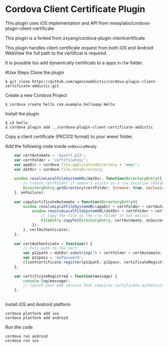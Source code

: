 # Cordova Client Certificate Plugin
This plugin uses iOS implementation and API from mwaylabs/cordova-plugin-client-certificate

This plugin is a forked from zxyang/cordova-plugin-clientcertificate

This plugin handles client certificate request from both iOS and Android WebView the full path to the certificat is required.

It is possible too add dynamically certificats to a apps in r/w folder.

#Use Steps
Clone the plugin

    $ git clone https://github.com/agenceaddictic/cordova-plugin-client-certificate-addictic.git

Create a new Cordova Project

    $ cordova create hello com.example.helloapp Hello
    
Install the plugin

    $ cd hello
    $ cordova plugin add ../cordova-plugin-client-certificate-addictic
    

Copy a client certificate (PKCS12 format) to your www/ folder.

Add the following code inside `onDeviceReady`

```js
	var certAutomate = 'mycert.p12';
	var certFolder = 'certificates/';
	var appDir = cordova.file.applicationDirectory + 'www/';
	var datDir = cordova.file.dataDirectory;
	
	window.resolveLocalFileSystemURL(datDir, function(DirectoryEntry){
		// Create certFolder if doesn't exists in a r/w location (dataDirectory)
		DirectoryEntry.getDirectory(certFolder, {create: true, exclusive: false}, copyCertificateAutomate, onFailure);
	}, onFailure);
	
	var copyCertificateAutomate = function(DirectoryEntry){
		window.resolveLocalFileSystemURL(appDir + certFolder + certAutomate, function(FileEntry){
			window.resolveLocalFileSystemURL(datDir + certFolder + certAutomate, certAuthenticate, function(){
				// Copy the file to the r/w folder if not exists
				FileEntry.copyTo(DirectoryEntry, certAutomate, onSuccess, onFailure);
			});
		}, certAuthenticate);
	};
	
	var certAuthenticate = function() {
		// Full path to the cert
		var p12path = datDir.substring(7) + certFolder + certAutomate;
		var p12pass = 'myPassword';
		clientCertificate.register(p12path, p12pass, certificateRegistred, onFailure);
	};
	
	var certificateRegistred = function(message) {
		console.log(message);		
		// launch your web service that requires certificate authentication here
	};	
	
```

Install iOS and Android platform

    cordova platform add ios
    cordova platform add android
    
Run the code

    cordova run android
    cordova run ios

